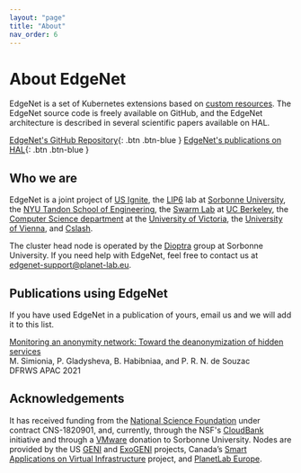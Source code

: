 ```yaml
---
layout: "page"
title: "About"
nav_order: 6
---
```


# About EdgeNet

EdgeNet is a set of Kubernetes extensions based
on [custom resources](https://kubernetes.io/docs/concepts/extend-kubernetes/api-extension/custom-resources/). The
EdgeNet source code is freely available on GitHub, and the EdgeNet architecture is described in several scientific
papers available on HAL.

[EdgeNet's GitHub Repository](https://github.com/EdgeNet-project/edgenet){: .btn .btn-blue }
[EdgeNet's publications on HAL](https://hal.archives-ouvertes.fr/search/index?q=EdgeNet){: .btn .btn-blue }

## Who we are

EdgeNet is a joint project of [US Ignite](https://www.us-ignite.org), the [LIP6](https://www.lip6.fr/) lab
at [Sorbonne University](https://www.sorbonne-universite.fr/),
the [NYU Tandon School of Engineering](https://engineering.nyu.edu/),
the [Swarm Lab](https://swarmlab.berkeley.edu/home) at [UC Berkeley](https://www.berkeley.edu/),
the [Computer Science department](https://www.uvic.ca/engineering/computerscience/) at
the [University of Victoria](https://www.uvic.ca/), the [University of Vienna](https://www.univie.ac.at/),
and [Cslash](https://cslash.net/).

The cluster head node is operated by the [Dioptra](https://dioptra.io) group at Sorbonne University.
If you need help with EdgeNet, feel free to contact us at <edgenet-support@planet-lab.eu>.

## Publications using EdgeNet

If you have used EdgeNet in a publication of yours, email us and we will add it to this list.

[Monitoring an anonymity network: Toward the deanonymization of hidden services](https://dfrws.org/wp-content/uploads/2021/01/2021_APAC_paper-monitoring_an_anonymity_network-toward_the_deanonymization_of_hidden_services.pdf)  
M. Simionia, P. Gladysheva, B. Habibniaa, and P. R. N. de Souzac  
DFRWS APAC 2021

## Acknowledgements

It has received funding from the [National Science Foundation](https://www.nsf.org/)
under contract CNS-1820901, and, currently, through the NSF's [CloudBank](https://www.cloudbank.org) initiative and
through a [VMware](https://www.vmware.com/) donation to Sorbonne University. Nodes are provided by the
US [GENI](https://geni.net) and [ExoGENI](http://www.exogeni.net/) projects,
Canada’s [Smart Applications on Virtual Infrastructure](https://www.savinetwork.ca/) project,
and [PlanetLab Europe](https://www.planet-lab.eu/).

